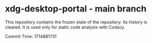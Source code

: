 # xdg-desktop-portal - main branch

This repository contains the frozen state of the repository.
Its history is cleared. It is used only for static code
analysis with Codacy.

Commit Time: 1714881731